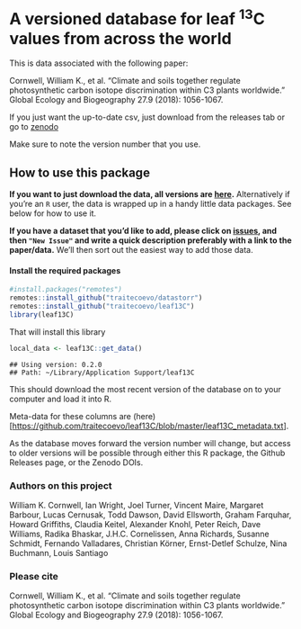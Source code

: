 
# A versioned database for leaf <sup>13</sup>C values from across the world

This is data associated with the following paper:

Cornwell, William K., et al. “Climate and soils together regulate
photosynthetic carbon isotope discrimination within C3 plants
worldwide.” Global Ecology and Biogeography 27.9 (2018): 1056-1067.

If you just want the up-to-date csv, just download from the releases tab
or go to [zenodo](https://zenodo.org/records/15233940)

Make sure to note the version number that you use.

## How to use this package

**If you want to just download the data, all versions are
[here](https://github.com/wcornwell/leaf13C/releases).** Alternatively
if you’re an `R` user, the data is wrapped up in a handy little data
packages. See below for how to use it.

**If you have a dataset that you’d like to add, please click on
[issues](https://github.com/wcornwell/leaf13C/issues), and then
`"New Issue"` and write a quick description preferably with a link to
the paper/data.** We’ll then sort out the easiest way to add those data.

#### Install the required packages

``` r
#install.packages("remotes")
remotes::install_github("traitecoevo/datastorr")
remotes::install_github("traitecoevo/leaf13C")
library(leaf13C)
```

That will install this library

``` r
local_data <- leaf13C::get_data()
```

    ## Using version: 0.2.0 
    ## Path: ~/Library/Application Support/leaf13C

This should download the most recent version of the database on to your
computer and load it into R.

Meta-data for these columns are
(here)\[<https://github.com/traitecoevo/leaf13C/blob/master/leaf13C_metadata.txt>\].

As the database moves forward the version number will change, but access
to older versions will be possible through either this R package, the
Github Releases page, or the Zenodo DOIs.

### Authors on this project

William K. Cornwell, Ian Wright, Joel Turner, Vincent Maire, Margaret
Barbour, Lucas Cernusak, Todd Dawson, David Ellsworth, Graham Farquhar,
Howard Griffiths, Claudia Keitel, Alexander Knohl, Peter Reich, Dave
Williams, Radika Bhaskar, J.H.C. Cornelissen, Anna Richards, Susanne
Schmidt, Fernando Valladares, Christian Körner, Ernst-Detlef Schulze,
Nina Buchmann, Louis Santiago

### Please cite

Cornwell, William K., et al. “Climate and soils together regulate
photosynthetic carbon isotope discrimination within C3 plants
worldwide.” Global Ecology and Biogeography 27.9 (2018): 1056-1067.
